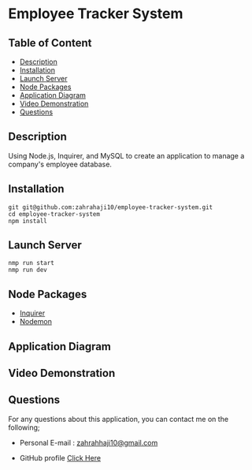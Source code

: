 # Employee Tracker System

## Table of Content

- [Description](#description)
- [Installation](#installation)
- [Launch Server](#Launch-server)
- [Node Packages](#node-packages)
- [Application Diagram](#application-diagram)
- [Video Demonstration](#video-demonstration)
- [Questions](#questions)

## Description

Using Node.js, Inquirer, and MySQL to create an application to manage a company's employee database.

## Installation

```
git git@github.com:zahrahaji10/employee-tracker-system.git
cd employee-tracker-system
npm install
```

## Launch Server

```
nmp run start
nmp run dev
```

## Node Packages

- [Inquirer](https://www.npmjs.com/package/inquirer)
- [Nodemon](https://www.npmjs.com/package/nodemon)

## Application Diagram

## Video Demonstration

## Questions

For any questions about this application, you can contact me on the following;

- Personal E-mail : zahrahhaji10@gmail.com

- GitHub profile [Click Here](https://github.com/zahrahaji10)
